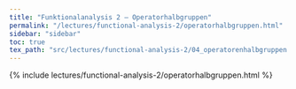 ```yaml
---
title: "Funktionalanalysis 2 – Operatorhalbgruppen"
permalink: "/lectures/functional-analysis-2/operatorhalbgruppen.html"
sidebar: "sidebar"
toc: true
tex_path: "src/lectures/functional-analysis-2/04_operatorenhalbgruppen.tex"
---
```


{% include lectures/functional-analysis-2/operatorhalbgruppen.html %}